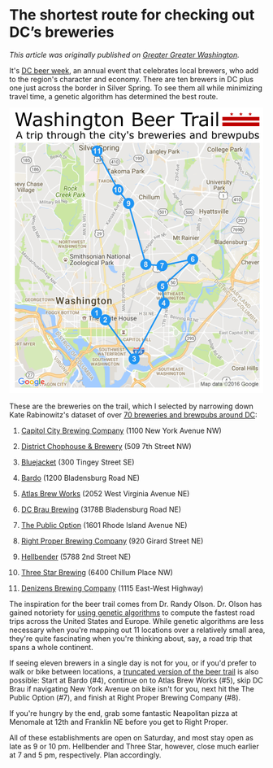 # The shortest route for checking out DC’s breweries

*This article was originally published on [Greater Greater Washington](http://greatergreaterwashington.org/post/33715/this-is-the-best-route-for-checking-out-dcs-breweries/).*

It's [DC beer week](http://dcbeerweek.net/), an annual event that celebrates local brewers, who add to the region's character and economy. There are ten brewers in DC plus one just across the border in Silver Spring. To see them all while minimizing travel time, a genetic algorithm has determined the best route.

![](/DC-Beer-Trail/Graphics/dcbt.png)

These are the breweries on the trail, which I selected by narrowing down Kate Rabinowitz's dataset of over [70 breweries and brewpubs around DC](http://www.datalensdc.com/DC-region-breweries.html):

1. [Capitol City Brewing Company](https://goo.gl/YN6cu5) (1100 New York Avenue NW)

2. [District Chophouse & Brewery](https://goo.gl/Cx04h3) (509 7th Street NW)

3. [Bluejacket](https://goo.gl/LHAP49) (300 Tingey Street SE)

4. [Bardo](https://goo.gl/cCvNmS) (1200 Bladensburg Road NE)

5. [Atlas Brew Works](https://goo.gl/ucfa2m) (2052 West Virginia Avenue NE)

6. [DC Brau Brewing](https://goo.gl/HTqq5Y) (3178B Bladensburg Road NE)

7. [The Public Option](https://goo.gl/rP4bnf) (1601 Rhode Island Avenue NE)

8. [Right Proper Brewing Company](https://goo.gl/yzOQMl) (920 Girard Street NE)

9. [Hellbender](https://goo.gl/gI4q0l) (5788 2nd Street NE)

10. [Three Star Brewing](https://goo.gl/ytdbBn) (6400 Chillum Place NW)

11. [Denizens Brewing Company](https://goo.gl/r7IA1i) (1115 East-West Highway)

The inspiration for the beer trail comes from Dr. Randy Olson. Dr. Olson has gained notoriety for [using genetic algorithms](http://www.randalolson.com/2016/07/30/the-optimal-u-s-national-parks-centennial-road-trip/) to compute the fastest road trips across the United States and Europe. While genetic algorithms are less necessary when you're mapping out 11 locations over a relatively small area, they're quite fascinating when you're thinking about, say, a road trip that spans a whole continent.

If seeing eleven brewers in a single day is not for you, or if you'd prefer to walk or bike between locations, a [truncated version of the beer trail](https://www.google.com/maps/dir/%27%27/%27%27/%27%27/%27%27/@38.9161469,-76.9941839,15z/data=!3m1!4b1!4m26!4m25!1m5!1m1!1s0x0:0xfc0adc81b53d88b2!2m2!1d-76.9800576!2d38.9056651!1m5!1m1!1s0x0:0x17981d1b7de25d46!2m2!1d-76.981435!2d38.914857!1m5!1m1!1s0x0:0x939dd15afcd73dfc!2m2!1d-76.98165!2d38.9260499!1m5!1m1!1s0x0:0x91d27622726b16e6!2m2!1d-76.99307!2d38.926805!3e1) is also possible: Start at Bardo (#4), continue on to Atlas Brew Works (#5), skip DC Brau if navigating New York Avenue on bike isn't for you, next hit the The Public Option (#7), and finish at Right Proper Brewing Company (#8).

If you're hungry by the end, grab some fantastic Neapolitan pizza at Menomale at 12th and Franklin NE before you get to Right Proper.

All of these establishments are open on Saturday, and most stay open as late as 9 or 10 pm. Hellbender and Three Star, however, close much earlier at 7 and 5 pm, respectively. Plan accordingly.